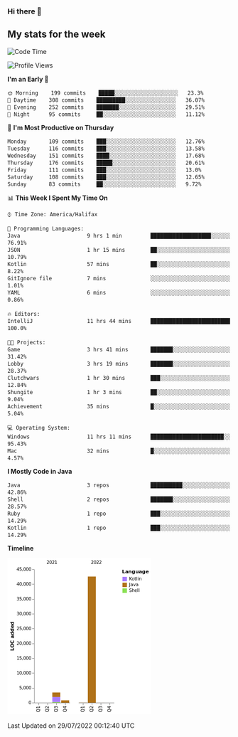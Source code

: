### Hi there 👋

## My stats for the week
<!--START_SECTION:waka-->
![Code Time](http://img.shields.io/badge/Code%20Time-335%20hrs%2016%20mins-blue)

![Profile Views](http://img.shields.io/badge/Profile%20Views-0-blue)

**I'm an Early 🐤** 

```text
🌞 Morning    199 commits    █████░░░░░░░░░░░░░░░░░░░░   23.3% 
🌆 Daytime    308 commits    █████████░░░░░░░░░░░░░░░░   36.07% 
🌃 Evening    252 commits    ███████░░░░░░░░░░░░░░░░░░   29.51% 
🌙 Night      95 commits     ██░░░░░░░░░░░░░░░░░░░░░░░   11.12%

```
📅 **I'm Most Productive on Thursday** 

```text
Monday       109 commits    ███░░░░░░░░░░░░░░░░░░░░░░   12.76% 
Tuesday      116 commits    ███░░░░░░░░░░░░░░░░░░░░░░   13.58% 
Wednesday    151 commits    ████░░░░░░░░░░░░░░░░░░░░░   17.68% 
Thursday     176 commits    █████░░░░░░░░░░░░░░░░░░░░   20.61% 
Friday       111 commits    ███░░░░░░░░░░░░░░░░░░░░░░   13.0% 
Saturday     108 commits    ███░░░░░░░░░░░░░░░░░░░░░░   12.65% 
Sunday       83 commits     ██░░░░░░░░░░░░░░░░░░░░░░░   9.72%

```


📊 **This Week I Spent My Time On** 

```text
⌚︎ Time Zone: America/Halifax

💬 Programming Languages: 
Java                     9 hrs 1 min         ███████████████████░░░░░░   76.91% 
JSON                     1 hr 15 mins        ██░░░░░░░░░░░░░░░░░░░░░░░   10.79% 
Kotlin                   57 mins             ██░░░░░░░░░░░░░░░░░░░░░░░   8.22% 
GitIgnore file           7 mins              ░░░░░░░░░░░░░░░░░░░░░░░░░   1.01% 
YAML                     6 mins              ░░░░░░░░░░░░░░░░░░░░░░░░░   0.86%

🔥 Editors: 
IntelliJ                 11 hrs 44 mins      █████████████████████████   100.0%

🐱‍💻 Projects: 
Game                     3 hrs 41 mins       ███████░░░░░░░░░░░░░░░░░░   31.42% 
Lobby                    3 hrs 19 mins       ███████░░░░░░░░░░░░░░░░░░   28.37% 
Clutchwars               1 hr 30 mins        ███░░░░░░░░░░░░░░░░░░░░░░   12.84% 
Shungite                 1 hr 3 mins         ██░░░░░░░░░░░░░░░░░░░░░░░   9.04% 
Achievement              35 mins             █░░░░░░░░░░░░░░░░░░░░░░░░   5.04%

💻 Operating System: 
Windows                  11 hrs 11 mins      ███████████████████████░░   95.43% 
Mac                      32 mins             █░░░░░░░░░░░░░░░░░░░░░░░░   4.57%

```

**I Mostly Code in Java** 

```text
Java                     3 repos             ██████████░░░░░░░░░░░░░░░   42.86% 
Shell                    2 repos             ███████░░░░░░░░░░░░░░░░░░   28.57% 
Ruby                     1 repo              ███░░░░░░░░░░░░░░░░░░░░░░   14.29% 
Kotlin                   1 repo              ███░░░░░░░░░░░░░░░░░░░░░░   14.29%

```


**Timeline**

![Chart not found](https://raw.githubusercontent.com/lyndseyy/lyndseyy/main/charts/bar_graph.png) 


 Last Updated on 29/07/2022 00:12:40 UTC
<!--END_SECTION:waka-->
